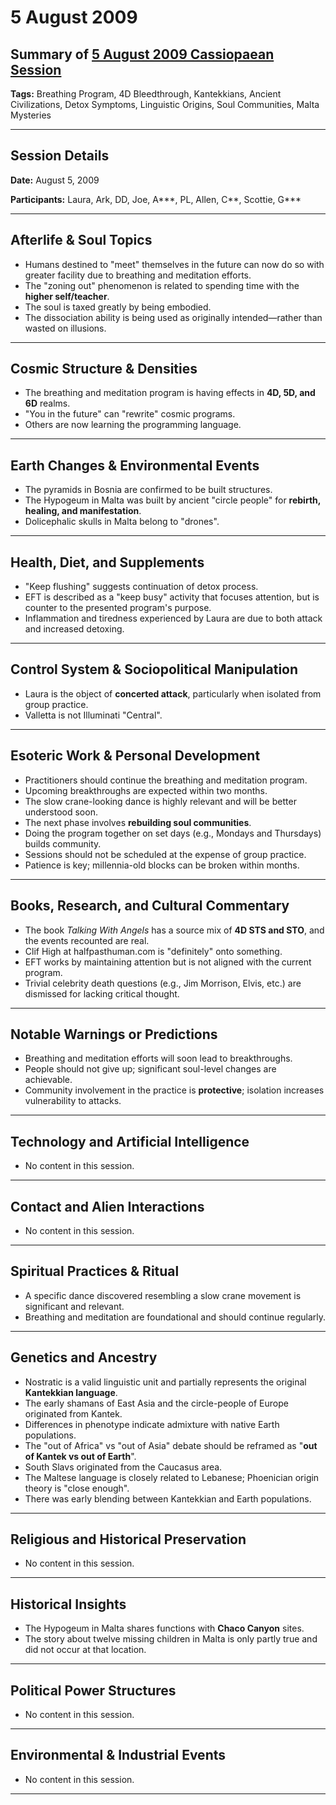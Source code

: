 # 5 August 2009

## Summary of [5 August 2009 Cassiopaean Session](https://cassiopaea.org/forum/threads/session-5-aug-2009.13206/)

**Tags:** Breathing Program, 4D Bleedthrough, Kantekkians, Ancient Civilizations, Detox Symptoms, Linguistic Origins, Soul Communities, Malta Mysteries

---


## Session Details

**Date:** August 5, 2009

**Participants:** Laura, Ark, DD, Joe, A***, PL, Allen, C**, Scottie, G***

---


## Afterlife & Soul Topics

- Humans destined to "meet" themselves in the future can now do so with greater facility due to breathing and meditation efforts.
- The "zoning out" phenomenon is related to spending time with the **higher self/teacher**.
- The soul is taxed greatly by being embodied.
- The dissociation ability is being used as originally intended—rather than wasted on illusions.

---


## Cosmic Structure & Densities

- The breathing and meditation program is having effects in **4D, 5D, and 6D** realms.
- "You in the future" can "rewrite" cosmic programs.
- Others are now learning the programming language.

---


## Earth Changes & Environmental Events

- The pyramids in Bosnia are confirmed to be built structures.
- The Hypogeum in Malta was built by ancient "circle people" for **rebirth, healing, and manifestation**.
- Dolicephalic skulls in Malta belong to "drones".

---


## Health, Diet, and Supplements

- "Keep flushing" suggests continuation of detox process.
- EFT is described as a "keep busy" activity that focuses attention, but is counter to the presented program's purpose.
- Inflammation and tiredness experienced by Laura are due to both attack and increased detoxing.

---


## Control System & Sociopolitical Manipulation

- Laura is the object of **concerted attack**, particularly when isolated from group practice.
- Valletta is not Illuminati "Central".

---


## Esoteric Work & Personal Development

- Practitioners should continue the breathing and meditation program.
- Upcoming breakthroughs are expected within two months.
- The slow crane-looking dance is highly relevant and will be better understood soon.
- The next phase involves **rebuilding soul communities**.
- Doing the program together on set days (e.g., Mondays and Thursdays) builds community.
- Sessions should not be scheduled at the expense of group practice.
- Patience is key; millennia-old blocks can be broken within months.

---


## Books, Research, and Cultural Commentary

- The book *Talking With Angels* has a source mix of **4D STS and STO**, and the events recounted are real.
- Clif High at halfpasthuman.com is "definitely" onto something.
- EFT works by maintaining attention but is not aligned with the current program.
- Trivial celebrity death questions (e.g., Jim Morrison, Elvis, etc.) are dismissed for lacking critical thought.

---


## Notable Warnings or Predictions

- Breathing and meditation efforts will soon lead to breakthroughs.
- People should not give up; significant soul-level changes are achievable.
- Community involvement in the practice is **protective**; isolation increases vulnerability to attacks.

---


## Technology and Artificial Intelligence

- No content in this session.

---


## Contact and Alien Interactions

- No content in this session.

---


## Spiritual Practices & Ritual

- A specific dance discovered resembling a slow crane movement is significant and relevant.
- Breathing and meditation are foundational and should continue regularly.

---


## Genetics and Ancestry

- Nostratic is a valid linguistic unit and partially represents the original **Kantekkian language**.
- The early shamans of East Asia and the circle-people of Europe originated from Kantek.
- Differences in phenotype indicate admixture with native Earth populations.
- The "out of Africa" vs "out of Asia" debate should be reframed as "**out of Kantek vs out of Earth**".
- South Slavs originated from the Caucasus area.
- The Maltese language is closely related to Lebanese; Phoenician origin theory is "close enough".
- There was early blending between Kantekkian and Earth populations.

---


## Religious and Historical Preservation

- No content in this session.

---


## Historical Insights

- The Hypogeum in Malta shares functions with **Chaco Canyon** sites.
- The story about twelve missing children in Malta is only partly true and did not occur at that location.

---


## Political Power Structures

- No content in this session.

---


## Environmental & Industrial Events

- No content in this session.

---



